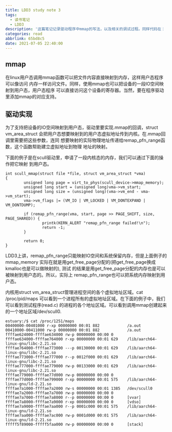 ```yaml
---
title: LDD3 study note 3
tags:
  - 读书笔记
  - LDD3
description: '这篇笔记记录驱动程序中mmap的写法，以及相关的调试过程。同样代码在： https://github.com/wangzhou/scull.git'
categories: read
abbrlink: 65bd8c5
date: 2021-07-05 22:40:00
---
```


mmap
--------

 在linux用户态调用mmap函数可以把文件内容直接映射到内存，这样用户态程序可以像访问
 内存一样访问文件。同样，使用mmap也可以把设备的一段IO空间映射到用户态，用户态程序
 可以直接访问这个设备的寄存器。当然，要在程序驱动里添加mmap的对应支持。

驱动实现
-----------
为了支持把设备的IO空间映射到用户态，驱动里要实现.mmap的回调，struct vm_area_struct
会把用户态想要映射到的用户态虚拟地址传到内核。在.mmap回调里需要把这些参数，连同
想要映射的实际物理地址传递给remap_pfn_range函数，这个函数帮助建立虚拟地址到物理
地址的映射。

下面的例子是在scull驱动里，申请了一段内核态的内存，我们可以通过下面的操作把它映射
到用户态。
```
int scull_mmap(struct file *file, struct vm_area_struct *vma)
{
        unsigned long page = virt_to_phys(scull_device->mmap_memory);
        unsigned long start = (unsigned long)vma->vm_start;
        unsigned long size = (unsigned long)(vma->vm_end - vma->vm_start);
        vma->vm_flags |= (VM_IO | VM_LOCKED | VM_DONTEXPAND | VM_DONTDUMP);

        if (remap_pfn_range(vma, start, page >> PAGE_SHIFT, size, PAGE_SHARED)) {
                printk(KERN_ALERT "remap_pfn_range failed!\n");
                return -1;
        }

        return 0;
}
```
LDD3上讲，remap_pfn_range只能映射IO空间和系统保留内存，但是上面例子的mmap_memory
实际在就是用get_free_page分配的(把get_free_page换成kmalloc也是可以做映射的), 测试
的结果是用get_free_page分配的内存也是可以被映射到用户态的。所以，实际上
remap_pfn_range也可以把系统内存映射到用户态。

内核用struct vm_area_struct管理进程空间的各个虚拟地址区域。cat /proc/pid/maps
可以看到一个进程所有的虚拟地址区域。在下面的例子中，我们可以看到测试程序(read.c)
的进程的各个地址区域。可以看到调用mmap创建起来的一个地址区域/dev/scull0.

```
estuary:/$ cat /proc/1251/maps
00400000-00401000 r-xp 00000000 00:01 882            /a.out
00410000-00411000 rw-p 00000000 00:01 882            /a.out
ffffae624000-ffffae634000 rw-p 00000000 00:00 0 
ffffae634000-ffffae764000 r-xp 00000000 00:01 629    /lib/aarch64-linux-gnu/libc-2.21.so
ffffae764000-ffffae773000 ---p 00130000 00:01 629    /lib/aarch64-linux-gnu/libc-2.21.so
ffffae773000-ffffae777000 r--p 0012f000 00:01 629    /lib/aarch64-linux-gnu/libc-2.21.so
ffffae777000-ffffae779000 rw-p 00133000 00:01 629    /lib/aarch64-linux-gnu/libc-2.21.so
ffffae779000-ffffae77d000 rw-p 00000000 00:00 0 
ffffae77d000-ffffae799000 r-xp 00000000 00:01 575    /lib/aarch64-linux-gnu/ld-2.21.so
ffffae7a1000-ffffae7a2000 rw-s 00000000 00:01 1385   /dev/scull0
ffffae7a2000-ffffae7a7000 rw-p 00000000 00:00 0 
ffffae7a7000-ffffae7a8000 r--p 00000000 00:00 0      [vvar]
ffffae7a8000-ffffae7a9000 r-xp 00000000 00:00 0      [vdso]
ffffae7a9000-ffffae7aa000 r--p 0001c000 00:01 575    /lib/aarch64-linux-gnu/ld-2.21.so
ffffae7aa000-ffffae7ac000 rw-p 0001d000 00:01 575    /lib/aarch64-linux-gnu/ld-2.21.so
fffff5f89000-fffff5faa000 rw-p 00000000 00:00 0      [stack]
```
